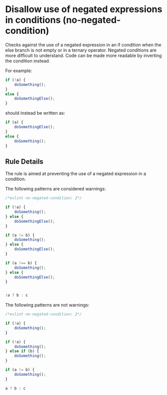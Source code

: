 # Disallow use of negated expressions in conditions (no-negated-condition)

Checks against the use of a negated expression in an if condition when the else branch is not empty or in a ternary operator. Negated conditions are more difficult to understand. Code can be made more readable by inverting the condition instead.

For example:

```js
if (!a) {
    doSomething();
}
else {
    doSomethingElse();
}
```

should instead be written as:

```js
if (a) {
    doSomethingElse();
}
else {
    doSomething();
}
```

## Rule Details

The rule is aimed at preventing the use of a negated expression in a condition.

The following patterns are considered warnings:

```js
/*eslint no-negated-condition: 2*/

if (!a) {
    doSomething();
} else {
    doSomethingElse();
}

if (a != b) {
    doSomething();
} else {
    doSomethingElse();
}

if (a !== b) {
    doSomething();
} else {
    doSomethingElse();
}


!a ? b : c

```

The following patterns are not warnings:


```js
/*eslint no-negated-condition: 2*/

if (!a) {
    doSomething();
}

if (!a) {
    doSomething();
} else if (b) {
    doSomething();
}

if (a != b) {
    doSomething();
}

a ? b : c

```
